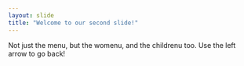 ```yaml
---
layout: slide
title: "Welcome to our second slide!"
---
```

Not just the menu, but the womenu, and the childrenu too.
Use the left arrow to go back!
